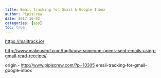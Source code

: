 ```yaml
---
title: Email tracking for Gmail & Google Inbox
author: PipisCrew
date: 2017-10-02
categories: [app]
toc: true
---
```


https://mailtrack.io/

http://www.makeuseof.com/tag/know-someone-opens-sent-emails-using-gmail-read-receipts/

origin - http://www.pipiscrew.com/?p=10305 email-tracking-for-gmail-google-inbox